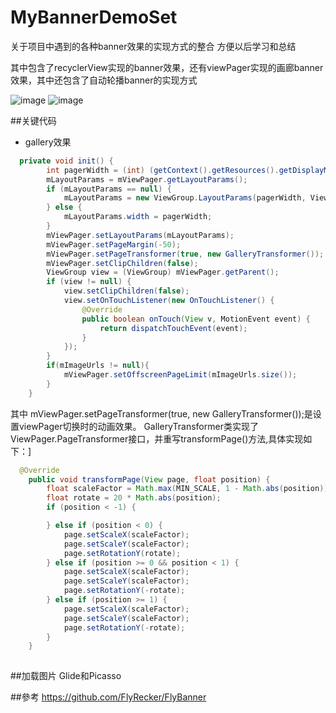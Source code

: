 # MyBannerDemoSet

关于项目中遇到的各种banner效果的实现方式的整合
方便以后学习和总结

其中包含了recyclerView实现的banner效果，还有viewPager实现的画廊banner效果，其中还包含了自动轮播banner的实现方式

<!--![screen](https://github.com/zongkaili/RecyclerviewBanner-master/blob/master/screenshots/device-2016-12-06-223440.png,width=300)-->
<!--![screen](https://github.com/zongkaili/RecyclerviewBanner-master/blob/master/screenshots/device-2016-12-06-223604.png)-->
<!--![screen](https://github.com/zongkaili/RecyclerviewBanner-master/blob/master/screenshots/device-2016-12-06-223630.png)-->
![image](https://github.com/zongkaili/BannerSet/blob/master/screenshots/bannerset_gif.gif)
![image](https://github.com/zongkaili/BannerSet/blob/master/screenshots/bannerset_gallery.gif)

##关键代码
 - gallery效果
```java
  private void init() {
        int pagerWidth = (int) (getContext().getResources().getDisplayMetrics().widthPixels * 3.0f / 5.0f);
        mLayoutParams = mViewPager.getLayoutParams();
        if (mLayoutParams == null) {
            mLayoutParams = new ViewGroup.LayoutParams(pagerWidth, ViewGroup.LayoutParams.MATCH_PARENT);
        } else {
            mLayoutParams.width = pagerWidth;
        }
        mViewPager.setLayoutParams(mLayoutParams);
        mViewPager.setPageMargin(-50);
        mViewPager.setPageTransformer(true, new GalleryTransformer());
        mViewPager.setClipChildren(false);
        ViewGroup view = (ViewGroup) mViewPager.getParent();
        if (view != null) {
            view.setClipChildren(false);
            view.setOnTouchListener(new OnTouchListener() {
                @Override
                public boolean onTouch(View v, MotionEvent event) {
                    return dispatchTouchEvent(event);
                }
            });
        }
        if(mImageUrls != null){
            mViewPager.setOffscreenPageLimit(mImageUrls.size());
        }
    }
```
其中  mViewPager.setPageTransformer(true, new GalleryTransformer());是设置viewPager切换时的动画效果。
GalleryTransformer类实现了ViewPager.PageTransformer接口，并重写transformPage()方法,具体实现如下：]

```java
  @Override
    public void transformPage(View page, float position) {
        float scaleFactor = Math.max(MIN_SCALE, 1 - Math.abs(position));
        float rotate = 20 * Math.abs(position);
        if (position < -1) {

        } else if (position < 0) {
            page.setScaleX(scaleFactor);
            page.setScaleY(scaleFactor);
            page.setRotationY(rotate);
        } else if (position >= 0 && position < 1) {
            page.setScaleX(scaleFactor);
            page.setScaleY(scaleFactor);
            page.setRotationY(-rotate);
        } else if (position >= 1) {
            page.setScaleX(scaleFactor);
            page.setScaleY(scaleFactor);
            page.setRotationY(-rotate);
        }
    }
    
```

##加载图片
Glide和Picasso

##參考
https://github.com/FlyRecker/FlyBanner

